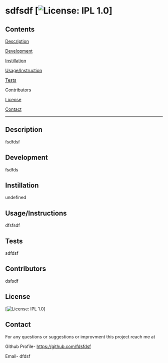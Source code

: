 # sdfsdf [![License: IPL 1.0](https://img.shields.io/badge/License-IPL%201.0-blue.svg)] 

## Contents  
[Description](#Description) 
 
[Development](#Development) 

[Instillation](#Instillation)

[Usage/Instruction](#Usage)

[Tests](#Tests)

[Contributors](#Contributors)

[License](#License)

[Contact](#Contact)


*  *  *  *  *

## Description
fsdfdsf


## Development
fsdfds


## Instillation
undefined


## Usage/Instructions
dfsfsdf


## Tests
sdfdsf


## Contributors
dsfsdf


## License
[![License: IPL 1.0](https://img.shields.io/badge/License-IPL%201.0-blue.svg)]


## Contact
For any questions or suggestions or improvment this project reach me at 

Github Profile-  https://github.com/fdsfdsf 

Email- dfdsf
